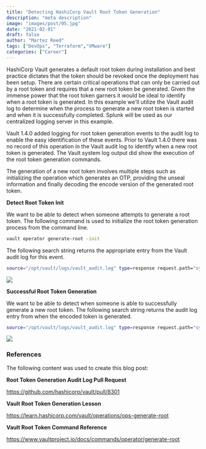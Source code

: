 ```yaml
---
title: "Detecting HashiCorp Vault Root Token Generation"
description: "meta description"
image: "images/post/05.jpg"
date: "2021-02-01"
draft: false
author: "Martez Reed"
tags: ["DevOps", "Terraform","VMware"]
categories: ["Career"]
---
```


HashiCorp Vault generates a default root token during installation and best practice dictates that the token should be revoked once the deployment has been setup. There are certain critical operations that can only be carried out by a root token and requires that a new root token be generated. Given the immense power that the root token garners it would be ideal to identify when a root token is generated. In this example we'll utilize the Vault audit log to determine when the process to generate a new root token is started and when it is successfully completed. Splunk will be used as our centralized logging server in this example.

Vault 1.4.0 added logging for root token generation events to the audit log to enable the easy identification of these events. Prior to Vault 1.4.0 there was no record of this operation in the Vault audit log to identify when a new root token is generated. The Vault system log output did show the execution of the root token generation commands.

The generation of a new root token involves multiple steps such as initializing the operation which generates an OTP, providing the unseal information and finally decoding the encode version of the generated root token.

**Detect Root Token Init**

We want to be able to detect when someone attempts to generate a root token. The following command is used to initialize the root token generation process from the command line.

```bash
vault operator generate-root -init
```

The following search string returns the appropriate entry from the Vault audit log for this event.

```bash
source="/opt/vault/logs/vault_audit.log" type=response request.path="sys/generate-root/attempt" request.operation="update"
```

![](images/vault_root_token_gen_1-1024x538.png)

**Successful Root Token Generation**

We want to be able to detect when someone is able to successfully generate a new root token. The following search string returns the audit log entry from when the encoded token is generated.

```bash
source="/opt/vault/logs/vault_audit.log" type=response request.path="sys/generate-root/update" response.data.complete=true
```

![](images/vault_root_token_gen2fixed-1024x568.png)

### **References**

The following content was used to create this blog post:

**Root Token Generation Audit Log Pull Request**

https://github.com/hashicorp/vault/pull/8301

**Vault Root Token Generation Lesson**

https://learn.hashicorp.com/vault/operations/ops-generate-root

**Vault Root Token Command Reference**

https://www.vaultproject.io/docs/commands/operator/generate-root

